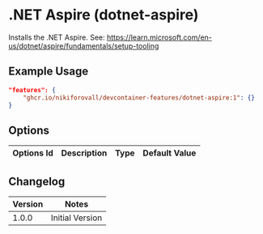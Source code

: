 # .NET Aspire (dotnet-aspire)

Installs the .NET Aspire. See: <https://learn.microsoft.com/en-us/dotnet/aspire/fundamentals/setup-tooling>

## Example Usage

```json
"features": {
    "ghcr.io/nikiforovall/devcontainer-features/dotnet-aspire:1": {}
}
```

## Options

| Options Id | Description | Type | Default Value |
| ---------- | ----------- | ---- | ------------- |

## Changelog

| Version | Notes           |
| ------- | --------------- |
| 1.0.0   | Initial Version |
